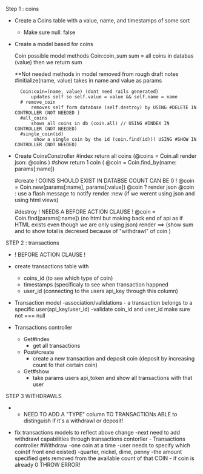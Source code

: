 Step 1 : coins


* Create a Coins table with a value, name, and timestamps of some sort 
    * Make sure null: false 
* Create a model based for coins 
    
    Coin possible model methods
        Coin:coin_sum
            sum = all coins in databas (value) 
            then we return sum 


    **Not needed methods in model  removed from rough draft notes 
        #initialize(name, value)
            takes in name and value as params

        Coin:coin=(name, value) (dont need rails generated)
            updates self so self.value = value && self.name = name 
        # remove_coin
            removes self form database (self.destroy) by USING #DELETE IN CONTROLLER (NOT NEEDED )
        #all_coins 
            shows all coins in db (coin.all) // USING #INDEX IN CONTROLLER (NOT NEEDED) 
        #single_coin(id)
             show a single coin by the id (coin.find(id))) USING #SHOW IN CONTROLLER (NOT NEEDED) 
        

* Create CoinsConstroller
    #index
        return all coins 
            (@coins = Coin.all 
                render json: @coins
        )
    #show 
     return 1 coin
       ( @coin = Coin.find_by(name: params[:name])

    #create 
    ! COINS SHOULD EXIST IN DATABSE COUNT CAN BE 0 !
        @coin = Coin.new(params[:name], params[:value])
        @coin ? render json @coin : use a flash message to notify render :new (if we werent using json and using html views)
    
    #destroy
        ! NEEDS A BEFORE ACTION CLAUSE !
        @coin = Coin.find(params[:name]) (no html but making back end of api as if HTML exists even though we are only using json)
            render ==> (show sum and to show total is decresed because of "withdrawl" of coin )
    
STEP 2 : transactions
* ! BEFORE ACTION CLAUSE !
* create transactions table with 
   - coins_id (to see which type of coin)
   - timestamps (specificaly to see when transaction happned 
   - user_id  (connecting to the users api_key through this column)

* Transaction model
    -association/validations 
        - a transaction belongs to a specific user(api_key/user_id)
        -validate coin_id and user_id make sure not === null
* Transactions controller
    - Get#index
        - get all transactions
    - Post#create
        - create a new transaction and deposit coin (deposit by increasing count fo that certain coin)
    - Get#show
        - take params users api_token and show all transactions with that user
    

STEP 3 WITHDRAWLS
   * -  NEED TO ADD A "TYPE" column TO TRANSACTIONs ABLE to distinguish    if  it's a withdrawl or deposit!
   - fix transactions models to reflect above change
    -next need to add withdrawl capabilities through transactions contorller
    - Transactions controller
        #Withdraw
            -one coin at a time
            -user needs to specify which coin(if front end existed)
                -quarter, nickel, dime, penny
            -the amount specified gets removed from the available count
            of that COIN
            - if coin is already 0 THROW ERROR!





 




    
    

            
